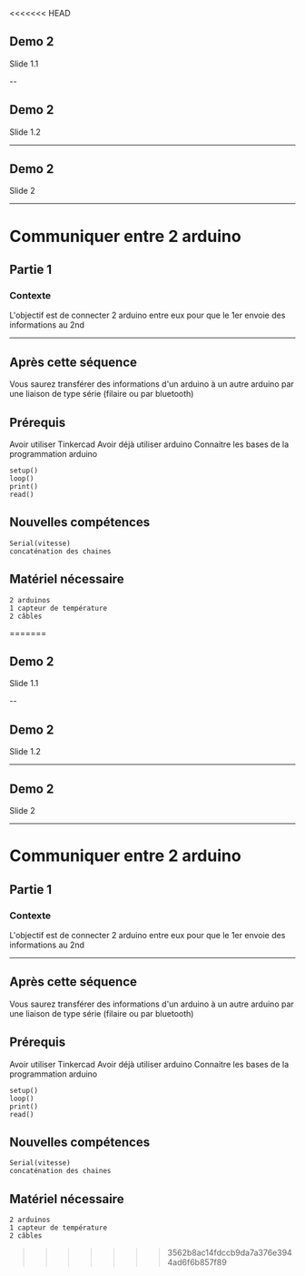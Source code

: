 <<<<<<< HEAD
 ## Demo 2
Slide 1.1

--

## Demo 2
Slide 1.2

---

## Demo 2
Slide 2

--- 

Communiquer entre 2 arduino
===
## Partie 1
### Contexte
L'objectif est de connecter 2 arduino entre eux pour que le 1er envoie des informations au 2nd

---

## Après cette séquence
Vous saurez transférer des informations d'un arduino à un autre arduino par une liaison de type série (filaire ou par bluetooth)
## Prérequis
Avoir utiliser Tinkercad
Avoir déjà utiliser arduino
Connaitre les bases de la programmation arduino

    setup()
    loop()
    print()
    read()
## Nouvelles compétences

    Serial(vitesse)
    concaténation des chaines

## Matériel nécessaire

    2 arduinos
    1 capteur de température
    2 câbles
=======
 ## Demo 2
Slide 1.1

--

## Demo 2
Slide 1.2

---

## Demo 2
Slide 2

--- 

Communiquer entre 2 arduino
===
## Partie 1
### Contexte
L'objectif est de connecter 2 arduino entre eux pour que le 1er envoie des informations au 2nd

---

## Après cette séquence
Vous saurez transférer des informations d'un arduino à un autre arduino par une liaison de type série (filaire ou par bluetooth)
## Prérequis
Avoir utiliser Tinkercad
Avoir déjà utiliser arduino
Connaitre les bases de la programmation arduino

    setup()
    loop()
    print()
    read()
## Nouvelles compétences

    Serial(vitesse)
    concaténation des chaines

## Matériel nécessaire

    2 arduinos
    1 capteur de température
    2 câbles
>>>>>>> 3562b8ac14fdccb9da7a376e3944ad6f6b857f89
    